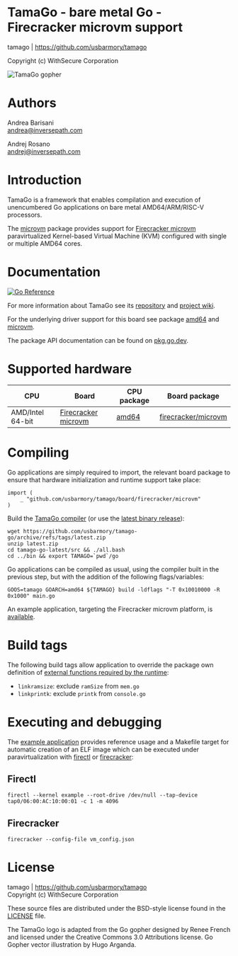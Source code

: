 TamaGo - bare metal Go - Firecracker microvm support
====================================================

tamago | https://github.com/usbarmory/tamago  

Copyright (c) WithSecure Corporation  

![TamaGo gopher](https://github.com/usbarmory/tamago/wiki/images/tamago.svg?sanitize=true)

Authors
=======

Andrea Barisani  
andrea@inversepath.com  

Andrej Rosano  
andrej@inversepath.com  

Introduction
============

TamaGo is a framework that enables compilation and execution of unencumbered Go
applications on bare metal AMD64/ARM/RISC-V processors.

The [microvm](https://github.com/usbarmory/tamago/tree/master/board/firecracker/microvm)
package provides support for [Firecracker microvm](https://firecracker-microvm.github.io/)
paravirtualized Kernel-based Virtual Machine (KVM) configured with single or
multiple AMD64 cores.

Documentation
=============

[![Go Reference](https://pkg.go.dev/badge/github.com/usbarmory/tamago.svg)](https://pkg.go.dev/github.com/usbarmory/tamago)

For more information about TamaGo see its
[repository](https://github.com/usbarmory/tamago) and
[project wiki](https://github.com/usbarmory/tamago/wiki).

For the underlying driver support for this board see package
[amd64](https://github.com/usbarmory/tamago/tree/master/amd64) and
[microvm](https://github.com/usbarmory/tamago/tree/master/board/firecraker/microvm).

The package API documentation can be found on
[pkg.go.dev](https://pkg.go.dev/github.com/usbarmory/tamago).

Supported hardware
==================

| CPU              | Board                                                                | CPU package                                                    | Board package                                                                                    |
|------------------|----------------------------------------------------------------------|----------------------------------------------------------------|--------------------------------------------------------------------------------------------------|
| AMD/Intel 64-bit | [Firecracker microvm](https://firecracker-microvm.github.io)         | [amd64](https://github.com/usbarmory/tamago/tree/master/amd64) | [firecracker/microvm](https://github.com/usbarmory/tamago/tree/master/board/firecracker/microvm) |

Compiling
=========

Go applications are simply required to import, the relevant board package to
ensure that hardware initialization and runtime support take place:

```golang
import (
	_ "github.com/usbarmory/tamago/board/firecracker/microvm"
)
```

Build the [TamaGo compiler](https://github.com/usbarmory/tamago-go)
(or use the [latest binary release](https://github.com/usbarmory/tamago-go/releases/latest)):

```
wget https://github.com/usbarmory/tamago-go/archive/refs/tags/latest.zip
unzip latest.zip
cd tamago-go-latest/src && ./all.bash
cd ../bin && export TAMAGO=`pwd`/go
```

Go applications can be compiled as usual, using the compiler built in the
previous step, but with the addition of the following flags/variables:

```
GOOS=tamago GOARCH=amd64 ${TAMAGO} build -ldflags "-T 0x10010000 -R 0x1000" main.go
```

An example application, targeting the Firecracker microvm platform,
is [available](https://github.com/usbarmory/tamago-example).

Build tags
==========

The following build tags allow application to override the package own definition of
[external functions required by the runtime](https://github.com/usbarmory/tamago/wiki/Internals#go-runtime-changes):

* `linkramsize`: exclude `ramSize` from `mem.go`
* `linkprintk`: exclude `printk` from `console.go`

Executing and debugging
=======================

The [example application](https://github.com/usbarmory/tamago-example) provides
reference usage and a Makefile target for automatic creation of an ELF image
which can be executed under paravirtualization with
[firectl](https://github.com/firecracker-microvm/firectl) or
[firecracker](https://github.com/firecracker-microvm/firecracker):

Firectl
-------

```
firectl --kernel example --root-drive /dev/null --tap-device tap0/06:00:AC:10:00:01 -c 1 -m 4096
```

Firecracker
-----------

```
firecracker --config-file vm_config.json
```

License
=======

tamago | https://github.com/usbarmory/tamago  
Copyright (c) WithSecure Corporation

These source files are distributed under the BSD-style license found in the
[LICENSE](https://github.com/usbarmory/tamago/blob/master/LICENSE) file.

The TamaGo logo is adapted from the Go gopher designed by Renee French and
licensed under the Creative Commons 3.0 Attributions license. Go Gopher vector
illustration by Hugo Arganda.
